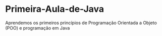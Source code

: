 # Primeira-Aula-de-Java
Aprendemos os primeiros princípios de Programação Orientada a Objeto (POO) e programação em Java
